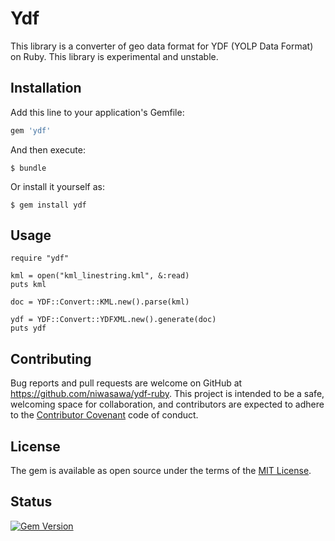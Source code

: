 # Ydf

This library is a converter of geo data format for YDF (YOLP Data Format) on Ruby. This library is experimental and unstable.

## Installation

Add this line to your application's Gemfile:

```ruby
gem 'ydf'
```

And then execute:

    $ bundle

Or install it yourself as:

    $ gem install ydf

## Usage

```
require "ydf"

kml = open("kml_linestring.kml", &:read)
puts kml

doc = YDF::Convert::KML.new().parse(kml)

ydf = YDF::Convert::YDFXML.new().generate(doc)
puts ydf
```

## Contributing

Bug reports and pull requests are welcome on GitHub at https://github.com/niwasawa/ydf-ruby. This project is intended to be a safe, welcoming space for collaboration, and contributors are expected to adhere to the [Contributor Covenant](http://contributor-covenant.org) code of conduct.

## License

The gem is available as open source under the terms of the [MIT License](http://opensource.org/licenses/MIT).

## Status

[![Gem Version](https://badge.fury.io/rb/ydf.svg)](https://badge.fury.io/rb/ydf)

